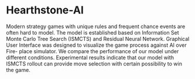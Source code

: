 # Hearthstone-AI
Modern strategy games with unique rules and frequent chance events are often hard to model. 
The model is established based on Information Set Monte Carlo Tree Search (ISMCTS) and Residual Neural Network. 
Graphical User Interface was designed to visualize the game process against AI over Fire- place simulator.
We compare the performance of our model under different conditions. 
Experimental results indicate that our model with ISMCTS rollout can provide move selection with certain possibility to win the game.
